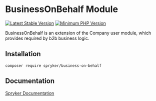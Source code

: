 # BusinessOnBehalf Module
[![Latest Stable Version](https://poser.pugx.org/spryker/business-on-behalf/v/stable.svg)](https://packagist.org/packages/spryker/business-on-behalf)
[![Minimum PHP Version](https://img.shields.io/badge/php-%3E%3D%208.1-8892BF.svg)](https://php.net/)

BusinessOnBehalf is an extension of the Company user module, which provides required by b2b business logic.

## Installation

```
composer require spryker/business-on-behalf
```

## Documentation

[Spryker Documentation](https://docs.spryker.com)
